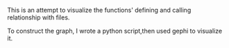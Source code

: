 This is an attempt to visualize the functions' defining and calling relationship with files.

To construct the graph, I wrote a python script,then used gephi to visualize it.
